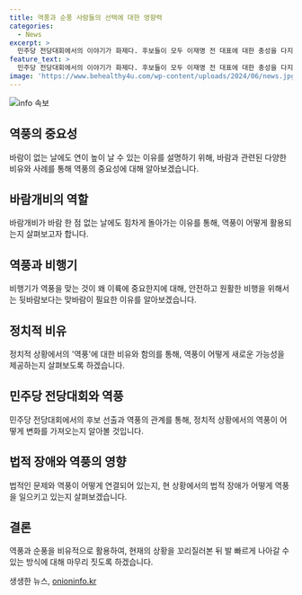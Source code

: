 ```yaml
---
title: 역풍과 순풍 사람들의 선택에 대한 영향력
categories:
  - News
excerpt: >
  민주당 전당대회에서의 이야기가 화제다. 후보들이 모두 이재명 전 대표에 대한 충성을 다지며 치열한 경쟁을 벌이고 있다. 이재명 전 대표의 민주당에 대한 희망과 비전은 이어지고 있지만, 법적인 장애도 놓여있다. 9월에 잡힌 재판은 그의 미래에 큰 영향을 미칠 것으로 보인다. 현재의 상황에서 이 대표의 민주당은 순풍에 가까워 보이지만, 앞으로의 위기도 있어보인다.
feature_text: >
  민주당 전당대회에서의 이야기가 화제다. 후보들이 모두 이재명 전 대표에 대한 충성을 다지며 치열한 경쟁을 벌이고 있다. 이재명 전 대표의 민주당에 대한 희망과 비전은 이어지고 있지만, 법적인 장애도 놓여있다. 9월에 잡힌 재판은 그의 미래에 큰 영향을 미칠 것으로 보인다. 현재의 상황에서 이 대표의 민주당은 순풍에 가까워 보이지만, 앞으로의 위기도 있어보인다.
image: 'https://www.behealthy4u.com/wp-content/uploads/2024/06/news.jpg'
---
```


<p><img src="https://www.behealthy4u.com/wp-content/uploads/2024/06/news.jpg" alt="info 속보" /></p>

<h2 data-ke-size="size26">역풍의 중요성</h2>

<p data-ke-size="size16">바람이 없는 날에도 연이 높이 날 수 있는 이유를 설명하기 위해, 바람과 관련된 다양한 비유와 사례를 통해 역풍의 중요성에 대해 알아보겠습니다.</p>

<h2 data-ke-size="size26">바람개비의 역할</h2>

<p data-ke-size="size16">바람개비가 바람 한 점 없는 날에도 힘차게 돌아가는 이유를 통해, 역풍이 어떻게 활용되는지 살펴보고자 합니다.</p>

<h2 data-ke-size="size26">역풍과 비행기</h2>

<p data-ke-size="size16">비행기가 역풍을 맞는 것이 왜 이륙에 중요한지에 대해, 안전하고 원활한 비행을 위해서는 뒷바람보다는 맞바람이 필요한 이유를 알아보겠습니다.</p>

<h2 data-ke-size="size26">정치적 비유</h2>

<p data-ke-size="size16">정치적 상황에서의 '역풍'에 대한 비유와 함의를 통해, 역풍이 어떻게 새로운 가능성을 제공하는지 살펴보도록 하겠습니다.</p>

<h2 data-ke-size="size26">민주당 전당대회와 역풍</h2>

<p data-ke-size="size16">민주당 전당대회에서의 후보 선출과 역풍의 관계를 통해, 정치적 상황에서의 역풍이 어떻게 변화를 가져오는지 알아볼 것입니다.</p>

<h2 data-ke-size="size26">법적 장애와 역풍의 영향</h2>

<p data-ke-size="size16">법적인 문제와 역풍이 어떻게 연결되어 있는지, 현 상황에서의 법적 장애가 어떻게 역풍을 일으키고 있는지 살펴보겠습니다.</p>

<h2 data-ke-size="size26">결론</h2>

<p data-ke-size="size16">역풍과 순풍을 비유적으로 활용하여, 현재의 상황을 꼬리질러본 뒤 발 빠르게 나아갈 수 있는 방식에 대해 마무리 짓도록 하겠습니다.</p>
생생한 뉴스, <a href="https://onioninfo.kr" rel="dofollow">onioninfo.kr</a>


